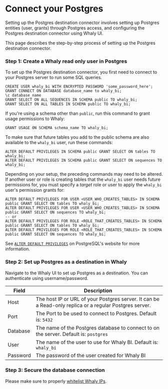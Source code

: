 # Connect your Postgres

Setting up the Postgres destination connector involves setting up Postgres entities (user, grants) through Postgres access, and configuring the Postgres destination connector using Whaly UI.

This page describes the step-by-step process of setting up the Postgres destination connector.

### Step 1: Create a Whaly read only user in Postgres[​](https://docs.airbyte.com/integrations/destinations/snowflake/#step-1-set-up-airbyte-specific-entities-in-snowflake) <a href="#step-1-set-up-airbyte-specific-entities-in-snowflake" id="step-1-set-up-airbyte-specific-entities-in-snowflake"></a>

To set up the Postgres destination connector, you first need to connect to your Postgres server to run some SQL queries.

```
CREATE USER whaly_bi WITH ENCRYPTED PASSWORD 'some_password_here';
GRANT CONNECT ON DATABASE database_name to whaly_bi;
\c database_name
GRANT SELECT ON ALL SEQUENCES IN SCHEMA public TO whaly_bi;
GRANT SELECT ON ALL TABLES IN SCHEMA public TO whaly_bi;
```

If you're using a schema other than `public`, run this command to grant usage permissions to Whaly:

```
GRANT USAGE ON SCHEMA schema_name TO whaly_bi;
```

To make sure that future tables you add to the public schema are also available to the `whaly_bi` user, run these commands:

```
ALTER DEFAULT PRIVILEGES IN SCHEMA public GRANT SELECT ON tables TO whaly_bi;
ALTER DEFAULT PRIVILEGES IN SCHEMA public GRANT SELECT ON sequences TO whaly_bi;
```

Depending on your setup, the preceding commands may need to be altered. If another user or role is creating tables that the `whaly_bi` user needs future permissions for, you must specify a _target_ role or user to apply the `whaly_bi` user's permission grants for:

```
ALTER DEFAULT PRIVILEGES FOR USER <USER_WHO_CREATES_TABLES> IN SCHEMA public GRANT SELECT ON tables TO whaly_bi;
ALTER DEFAULT PRIVILEGES FOR USER <USER_WHO_CREATES_TABLES> IN SCHEMA public GRANT SELECT ON sequences TO whaly_bi;
-- or
ALTER DEFAULT PRIVILEGES FOR ROLE <ROLE_THAT_CREATES_TABLES> IN SCHEMA public GRANT SELECT ON tables TO whaly_bi;
ALTER DEFAULT PRIVILEGES FOR ROLE <ROLE_THAT_CREATES_TABLES> IN SCHEMA public GRANT SELECT ON sequences TO whaly_bi;
```

See [`ALTER DEFAULT PRIVILEGES`](https://www.postgresql.org/docs/9.4/sql-alterdefaultprivileges.html) on PostgreSQL's website for more information.

### Step 2: Set up Postgres as a destination in Whaly <a href="#step-3-set-up-snowflake-as-a-destination-in-airbyte" id="step-3-set-up-snowflake-as-a-destination-in-airbyte"></a>

Navigate to the Whaly UI to set up Postgres as a destination. You can authenticate using username/password.



| Field    | Description                                                                                             |
| -------- | ------------------------------------------------------------------------------------------------------- |
| Host     | The host IP or URL of your Postgres server. It can be a Read-only replica or a regular Postgres server. |
| Port     | The Port to be used to connect to Postgres. Default is: `5432`                                          |
| Database | The name of the Postgres database to connect to on the server. Default is: `postgres`                   |
| User     | The name of the user to use for Whaly BI. Default is: `whaly_bi`                                        |
| Password | The password of the user created for Whaly BI                                                           |

### Step 3: Secure the database connection

Please make sure to properly [whitelist Whaly IPs](../../connectors/whitelisting-whaly-ips.md).

